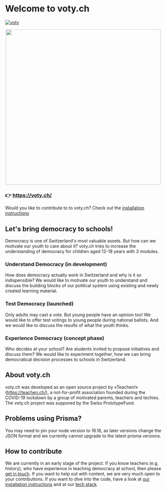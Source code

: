 # Welcome to voty.ch

[![voty](https://img.shields.io/endpoint?url=https://dashboard.cypress.io/badge/simple/19hfnd/master&style=flat)](https://dashboard.cypress.io/projects/19hfnd/runs)

<center><a href="https://voty.ch"><img src="https://voty.ch/images/voty_newsletter_header.png" width="500px"/></a></center>

### 👉 https://voty.ch/

Would you like to contribute to to voty.ch? Check out the [installation instructions](/docs/installation.md)

## Let's bring democracy to schools!

Democracy is one of Switzerland's most valuable assets. But how can we motivate our youth to care about it? voty.ch tries to increase the understanding of democracy for children aged 12-18 years with 3 modules.

### Understand Democracy (in development)

How does democracy actually work in Switzerland and why is it so indispensible? We would like to motivate our youth to understand and discuss the building blocks of our political system using existing and newly created learning material.

### Test Democracy (launched)

Only adults may cast a vote. But young people have an opinion too! We would like to offer test votings to young people during national ballots. And we would like to discuss the results of what the youth thinks.

### Experience Democracy (concept phase)

Who decides at your school? Are students invited to propose initiatives and discuss them? We would like to experiment together, how we can bring democratical decision processes to schools in Switzerland.

## About voty.ch

voty.ch was developed as an open source project by «Teachen!» (https://teachen.ch/), a not-for-profit association founded during the COVID-19 lockdown by a group of motivated parents, teachers and techies. The voty.ch project was suppored by the Swiss PrototypeFund.

## Problems using Prisma?

You may need to pin your node version to 16.16, as later versions change the JSON format and we currently cannot upgrade to the latest prisma versions.

## How to contribute

We are currently in an early stage of the project. If you know teachers (e.g. history), who have experience in teaching democracy at school, then please [get in touch](https://voty.ch/kontakt). If you want to help out with content, we are very much open to your contributions. If you want to dive into the code, have a look at [our installation instructions](/docs/installation.md) and at our [tech stack](/docs/stack.md).

